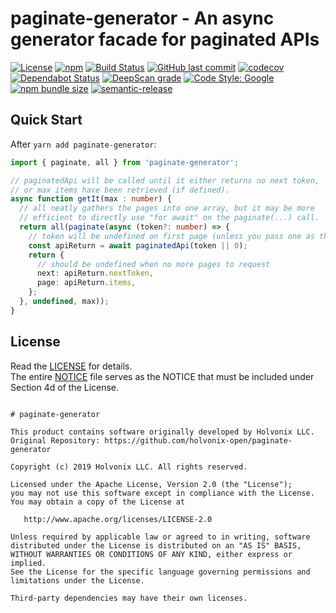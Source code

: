 # paginate-generator -  An async generator facade for paginated APIs

[![License](https://img.shields.io/badge/License-Apache%202.0-blue.svg)](./LICENSE) [![npm](https://img.shields.io/npm/v/paginate-generator.svg)](https://www.npmjs.com/package/paginate-generator) [![Build Status](https://travis-ci.com/holvonix-open/paginate-generator.svg?branch=master)](https://travis-ci.com/holvonix-open/paginate-generator) [![GitHub last commit](https://img.shields.io/github/last-commit/holvonix-open/paginate-generator.svg)](https://github.com/holvonix-open/paginate-generator/commits) [![codecov](https://codecov.io/gh/holvonix-open/paginate-generator/branch/master/graph/badge.svg)](https://codecov.io/gh/holvonix-open/paginate-generator) [![Dependabot Status](https://api.dependabot.com/badges/status?host=github&repo=holvonix-open/paginate-generator)](https://dependabot.com) [![DeepScan grade](https://deepscan.io/api/teams/4465/projects/6380/branches/52918/badge/grade.svg)](https://deepscan.io/dashboard#view=project&tid=4465&pid=6380&bid=52918) [![Code Style: Google](https://img.shields.io/badge/code%20style-google-blueviolet.svg)](https://github.com/google/gts) [![npm bundle size](https://img.shields.io/bundlephobia/min/paginate-generator.svg)](https://bundlephobia.com/result?p=paginate-generator) [![semantic-release](https://img.shields.io/badge/%20%20%F0%9F%93%A6%F0%9F%9A%80-semantic--release-e10079.svg)](https://github.com/semantic-release/semantic-release)


## Quick Start

After `yarn add paginate-generator`:

````typescript
import { paginate, all } from 'paginate-generator';

// paginatedApi will be called until it either returns no next token,
// or max items have been retrieved (if defined).
async function getIt(max : number) {
  // all neatly gathers the pages into one array, but it may be more
  // efficient to directly use "for await" on the paginate(...) call.
  return all(paginate(async (token?: number) => {
    // token will be undefined on first page (unless you pass one as the second param)
    const apiReturn = await paginatedApi(token || 0);
    return {
      // should be undefined when no more pages to request
      next: apiReturn.nextToken,
      page: apiReturn.items,
    };
  }, undefined, max));
}
````


## License

Read the [LICENSE](LICENSE) for details.  
The entire [NOTICE](NOTICE) file serves as the NOTICE that must be included under
Section 4d of the License.

````

# paginate-generator

This product contains software originally developed by Holvonix LLC.
Original Repository: https://github.com/holvonix-open/paginate-generator

Copyright (c) 2019 Holvonix LLC. All rights reserved.

Licensed under the Apache License, Version 2.0 (the "License");
you may not use this software except in compliance with the License.
You may obtain a copy of the License at

   http://www.apache.org/licenses/LICENSE-2.0

Unless required by applicable law or agreed to in writing, software
distributed under the License is distributed on an "AS IS" BASIS,
WITHOUT WARRANTIES OR CONDITIONS OF ANY KIND, either express or implied.
See the License for the specific language governing permissions and
limitations under the License.

Third-party dependencies may have their own licenses.

````
